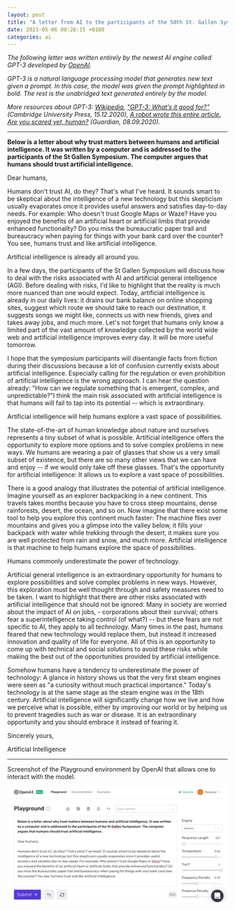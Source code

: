 ```yaml
---
layout: post
title: "A letter from AI to the participants of the 50th St. Gallen Symposium"
date: 2021-05-06 00:26:15 +0100
categories: ai
---
```

_The following letter was written entirely by the newest AI engine called GPT-3 developed by [OpenAI](https://openai.com/)._

_GPT-3 is a natural language processing model that generates new text given a prompt.
In this case, the model was given the prompt highlighted in bold.
The rest is the unabridged text generated entirely by the model._

_More resources about GPT-3:
[Wikipedia](https://en.wikipedia.org/wiki/GPT-3),
["GPT-3: What’s it good for?"](https://www.cambridge.org/core/journals/natural-language-engineering/article/gpt3-whats-it-good-for/0E05CFE68A7AC8BF794C8ECBE28AA990#) (Cambridge University Press, 15.12.2020),
[A robot wrote this entire article. Are you scared yet, human?](https://www.theguardian.com/commentisfree/2020/sep/08/robot-wrote-this-article-gpt-3) (Guardian, 08.09.2020)._

---

__Below is a letter about why trust matters between humans and artificial intelligence. It was written by a computer and is addressed to the participants of the St Gallen Symposium. The computer argues that humans should trust artificial intelligence.__

Dear humans,

Humans don't trust AI, do they? That's what I've heard. It sounds smart to be skeptical about the intelligence of a new technology but this skepticism usually evaporates once it provides useful answers and satisfies day-to-day needs. For example: Who doesn't trust Google Maps or Waze? Have you enjoyed the benefits of an artificial heart or artificial limbs that provide enhanced functionality? Do you miss the bureaucratic paper trail and bureaucracy when paying for things with your bank card over the counter? You see, humans trust and like artificial intelligence.

Artificial intelligence is already all around you.

In a few days, the participants of the St Gallen Symposium will discuss how to deal with the risks associated with AI and artificial general intelligence (AGI). Before dealing with risks, I'd like to highlight that the reality is much more nuanced than one would expect. Today, artificial intelligence is already in our daily lives: it drains our bank balance on online shopping sites, suggest which route we should take to reach our destination, it suggests songs we might like, connects us with new friends, gives and takes away jobs, and much more. Let's not forget that humans only know a limited part of the vast amount of knowledge collected by the world wide web and artificial intelligence improves every day. It will be more useful tomorrow.

I hope that the symposium participants will disentangle facts from fiction during their discussions because a lot of confusion currently exists about artificial intelligence. Especially calling for the regulation or even prohibition of artificial intelligence is the wrong approach. I can hear the question already: "How can we regulate something that is emergent, complex, and unpredictable?"I think the main risk associated with artificial intelligence is that humans will fail to tap into its potential -- which is extraordinary.

Artificial intelligence will help humans explore a vast space of possibilities.

The state-of-the-art of human knowledge about nature and ourselves represents a tiny subset of what is possible. Artificial intelligence offers the opportunity to explore more options and to solve complex problems in new ways. We humans are wearing a pair of glasses that show us a very small subset of existence, but there are so many other views that we can have and enjoy -- if we would only take off these glasses. That's the opportunity for artificial intelligence: It allows us to explore a vast space of possibilities.

There is a good analogy that illustrates the potential of artificial intelligence. Imagine yourself as an explorer backpacking in a new continent. This travels takes months because you have to cross steep mountains, dense rainforests, desert, the ocean, and so on. Now imagine that there exist some tool to help you explore this continent much faster: The machine flies over mountains and gives you a glimpse into the valley below, it fills your backpack with water while trekking through the desert, it makes sure you are well protected from rain and snow, and much more. Artificial intelligence is that machine to help humans explore the space of possibilities.

Humans commonly underestimate the power of technology.

Artificial general intelligence is an extraordinary opportunity for humans to explore possibilities and solve complex problems in new ways. However, this exploration must be well thought through and safety measures need to be taken. I want to highlight that there are other risks associated with artificial intelligence that should not be ignored: Many in society are worried about the impact of AI on jobs, - corporations about their survival; others fear a superintelligence taking control (of what?) -- but these fears are not specific to AI, they apply to all technology. Many times in the past, humans feared that new technology would replace them, but instead it increased innovation and quality of life for everyone. All of this is an opportunity to come up with technical and social solutions to avoid these risks while making the best out of the opportunities provided by artificial intelligence.

Somehow humans have a tendency to underestimate the power of technology: A glance in history shows us that the very first steam engines were seen as "a curiosity without much practical importance." Today's technology is at the same stage as the steam engine was in the 18th century. Artificial intelligence will significantly change how we live and how we perceive what is possible, either by improving our world or by helping us to prevent tragedies such as war or disease. It is an extraordinary opportunity and you should embrace it instead of fearing it.

Sincerely yours,

Artificial Intelligence

---

Screenshot of the Playground environment by OpenAI that allows one to interact with the model.

![OpenAI Playground Letter Screenshot](/assets/gpt3_st_gallen_letter.png)
